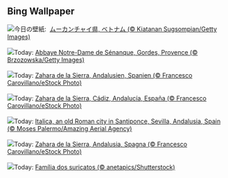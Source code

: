 ## Bing Wallpaper
![](https://www.bing.com/th?id=OHR.YenBaiTerraces_JA-JP0209668675_UHD.jpg&w=1000)今日の壁紙: &nbsp;[ムーカンチャイ県, ベトナム (© Kiatanan Sugsompian/Getty Images)](https://www.bing.com/th?id=OHR.YenBaiTerraces_JA-JP0209668675_UHD.jpg)
<br><br/>
![](https://www.bing.com/th?id=OHR.SenanqueAbbey_FR-FR3993123153_UHD.jpg&w=1000)Today: [Abbaye Notre-Dame de Sénanque, Gordes, Provence (© Brzozowska/Getty Images)](https://www.bing.com/th?id=OHR.SenanqueAbbey_FR-FR3993123153_UHD.jpg)
<br><br/>
![](https://www.bing.com/th?id=OHR.ZaharaDeLaSierra_DE-DE0508508511_UHD.jpg&w=1000)Today: [Zahara de la Sierra, Andalusien, Spanien (© Francesco Carovillano/eStock Photo)](https://www.bing.com/th?id=OHR.ZaharaDeLaSierra_DE-DE0508508511_UHD.jpg)
<br><br/>
![](https://www.bing.com/th?id=OHR.ZaharaDeLaSierra_ES-ES8451895973_UHD.jpg&w=1000)Today: [Zahara de la Sierra, Cádiz, Andalucía, España (© Francesco Carovillano/eStock Photo)](https://www.bing.com/th?id=OHR.ZaharaDeLaSierra_ES-ES8451895973_UHD.jpg)
<br><br/>
![](https://www.bing.com/th?id=OHR.ItalicaRuins_EN-GB5712011823_UHD.jpg&w=1000)Today: [Italica, an old Roman city in Santiponce, Sevilla, Andalusia, Spain (© Moses Palermo/Amazing Aerial Agency)](https://www.bing.com/th?id=OHR.ItalicaRuins_EN-GB5712011823_UHD.jpg)
<br><br/>
![](https://www.bing.com/th?id=OHR.ZaharaDeLaSierra_IT-IT4545122871_UHD.jpg&w=1000)Today: [Zahara de la Sierra, Andalusia, Spagna (© Francesco Carovillano/eStock Photo)](https://www.bing.com/th?id=OHR.ZaharaDeLaSierra_IT-IT4545122871_UHD.jpg)
<br><br/>
![](https://www.bing.com/th?id=OHR.MeerkatManor_PT-BR7654628186_UHD.jpg&w=1000)Today: [Família dos suricatos (© anetapics/Shutterstock)](https://www.bing.com/th?id=OHR.MeerkatManor_PT-BR7654628186_UHD.jpg)
<br><br/>
